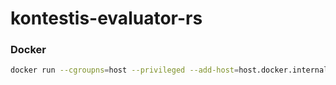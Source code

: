 # kontestis-evaluator-rs

### Docker
```bash
docker run --cgroupns=host --privileged --add-host=host.docker.internal:host-gateway --env RUN_WITH_CGROUPS=true --env RUN_WITH_QUOTAS=false --env REDIS_URL=redis://host.docker.internal:6379 --env FORCE_DEBUG_LOGS=true --rm -it kontestis-evaluator-v2:latest
```
